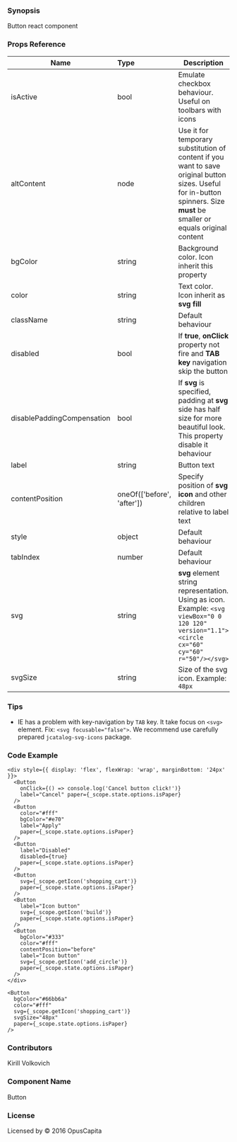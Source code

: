 ### Synopsis

Button react component

### Props Reference

| Name                          | Type                  | Description                                                |
| ------------------------------|:----------------------| -----------------------------------------------------------|
| isActive | bool | Emulate checkbox behaviour. Useful on toolbars with icons |
| altContent | node | Use it for temporary substitution of content if you want to save original button sizes. Useful for in-button spinners. Size **must** be smaller or equals original content |
| bgColor | string | Background color. Icon inherit this property |
| color | string | Text color. Icon inherit as **svg fill** |
| className | string | Default behaviour |
| disabled | bool | If **true**, **onClick** property not fire and **TAB key** navigation skip the button |
| disablePaddingCompensation | bool | If **svg** is specified, padding at **svg** side has half size for more beautiful look. This property disable it behaviour |
| label | string | Button text |
| contentPosition | oneOf(['before', 'after']) | Specify position of **svg icon** and other children relative to label text |
| style | object | Default behaviour |
| tabIndex | number | Default behaviour |
| svg | string | **svg** element string representation. Using as icon. Example: `<svg viewBox="0 0 120 120" version="1.1"><circle cx="60" cy="60" r="50"/></svg>` |
| svgSize | string | Size of the svg icon. Example: `48px` |

### Tips
* IE has a problem with key-navigation by `TAB` key. It take focus on `<svg>` element. Fix: `<svg focusable="false">`. We recommend use carefully prepared `jcatalog-svg-icons` package.

### Code Example

```
<div style={{ display: 'flex', flexWrap: 'wrap', marginBottom: '24px' }}>
  <Button 
    onClick={() => console.log('Cancel button click!')}
    label="Cancel" paper={_scope.state.options.isPaper}
  />
  <Button 
    color="#fff" 
    bgColor="#e70" 
    label="Apply" 
    paper={_scope.state.options.isPaper} 
  />
  <Button 
    label="Disabled"
    disabled={true}
    paper={_scope.state.options.isPaper}
  />
  <Button 
    svg={_scope.getIcon('shopping_cart')}
    paper={_scope.state.options.isPaper} 
  />
  <Button 
    label="Icon button"
    svg={_scope.getIcon('build')}
    paper={_scope.state.options.isPaper}
  />
  <Button
    bgColor="#333"
    color="#fff"
    contentPosition="before"
    label="Icon button"
    svg={_scope.getIcon('add_circle')}
    paper={_scope.state.options.isPaper}
  />
</div>

<Button
  bgColor="#66bb6a"
  color="#fff"
  svg={_scope.getIcon('shopping_cart')}
  svgSize="48px"
  paper={_scope.state.options.isPaper}
/>
```

### Contributors
Kirill Volkovich

### Component Name

Button

### License

Licensed by © 2016 OpusCapita

